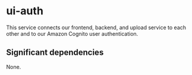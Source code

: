 # ui-auth

This service connects our frontend, backend, and upload service to each other and to our Amazon Cognito user authentication.

## Significant dependencies

None.
